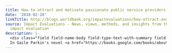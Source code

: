 ```yaml
---
title: How to attract and motivate passionate public service providers
date: '2018-02-28'
linkTitle: http://blogs.worldbank.org/impactevaluations/how-attract-and-motivate-passionate-public-service-providers
source: Impact Evaluations - News, views, methods, and insights from the world of
  impact evaluation
description: |-
  <div class="field field-name-body field-type-text-with-summary field-label-hidden"><div class="field-items"><div class="field-item even"><p>
  In Gaile Parkin's novel <a href="https://books.google.com/books/about/Baking_Cakes_in_Kigali.html?id=_KQQ9oiNgJ8C" rel="nofollow"><em>Baking Cakes in Kigali</em></a>, two women living in Kigali, Rwanda – Angel and Sophie – argue over the salary paid to a development worker: "Perhaps these big organisations needed to pay big salaries if they wanted to attrac
---
```

